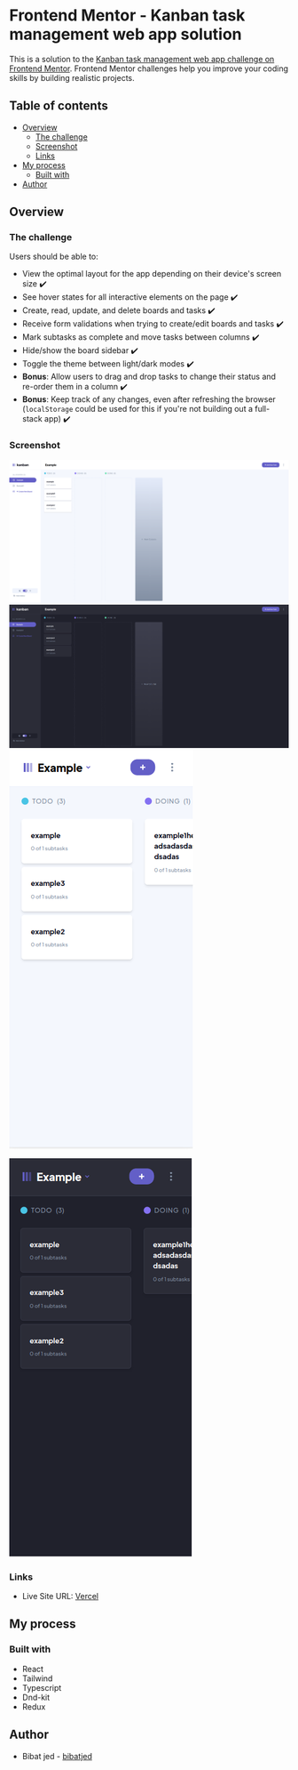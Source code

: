# Frontend Mentor - Kanban task management web app solution

This is a solution to the [Kanban task management web app challenge on Frontend Mentor](https://www.frontendmentor.io/challenges/kanban-task-management-web-app-wgQLt-HlbB). Frontend Mentor challenges help you improve your coding skills by building realistic projects.

## Table of contents

- [Overview](#overview)
  - [The challenge](#the-challenge)
  - [Screenshot](#screenshot)
  - [Links](#links)
- [My process](#my-process)
  - [Built with](#built-with)
- [Author](#author)

## Overview

### The challenge

Users should be able to:

- View the optimal layout for the app depending on their device's screen size ✔️
- See hover states for all interactive elements on the page ✔️
- Create, read, update, and delete boards and tasks ✔️
- Receive form validations when trying to create/edit boards and tasks ✔️
- Mark subtasks as complete and move tasks between columns ✔️
- Hide/show the board sidebar ✔️
- Toggle the theme between light/dark modes ✔️
- **Bonus**: Allow users to drag and drop tasks to change their status and re-order them in a column ✔️
- **Bonus**: Keep track of any changes, even after refreshing the browser (`localStorage` could be used for this if you're not building out a full-stack app) ✔️

### Screenshot

![Desktop Light](./screenshots/screenshot-desktop-light.png)
![Desktop Dark](./screenshots/screenshot-desktop-dark.png)
![Mobile Light](./screenshots/screenshot-mobile-light.png)

![Mobile Dark](./screenshots/screenshot-mobile-dark.png)

### Links
- Live Site URL: [Vercel](https://kanban-bibatjed.vercel.app/)

## My process

### Built with

- React
- Tailwind
- Typescript
- Dnd-kit
- Redux




## Author

- Bibat jed - [bibatjed](https://github.com/bibatjed)
